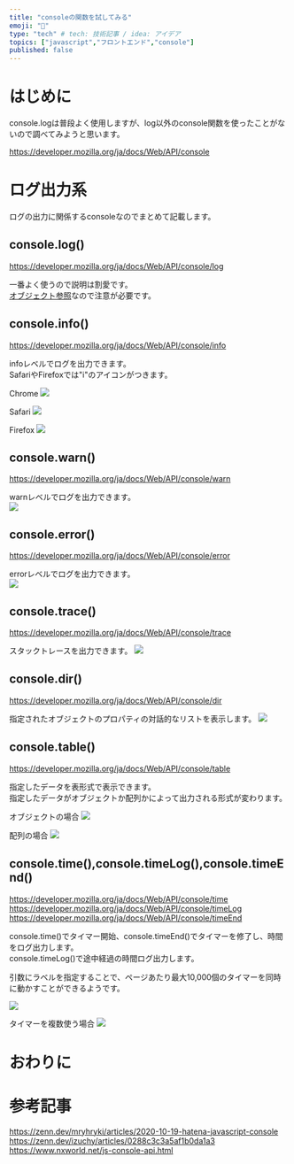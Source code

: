 ```yaml
---
title: "consoleの関数を試してみる"
emoji: "📘"
type: "tech" # tech: 技術記事 / idea: アイデア
topics: ["javascript","フロントエンド","console"]
published: false
---
```


# はじめに

console.logは普段よく使用しますが、log以外のconsole関数を使ったことがないので調べてみようと思います。  

https://developer.mozilla.org/ja/docs/Web/API/console  

# ログ出力系

ログの出力に関係するconsoleなのでまとめて記載します。  

## console.log()
https://developer.mozilla.org/ja/docs/Web/API/console/log  

一番よく使うので説明は割愛です。  
[オブジェクト参照](https://zenn.dev/ymmt1089/articles/20221103_consolelog)なので注意が必要です。

## console.info()
https://developer.mozilla.org/ja/docs/Web/API/console/info  

infoレベルでログを出力できます。  
SafariやFirefoxでは"i"のアイコンがつきます。  

Chrome
![](https://storage.googleapis.com/zenn-user-upload/eafbd2ece510-20230106.png)  

Safari
![](https://storage.googleapis.com/zenn-user-upload/c8b6abbf1c8f-20230106.png)

Firefox
![](https://storage.googleapis.com/zenn-user-upload/7250c1236801-20230106.png)

## console.warn()
https://developer.mozilla.org/ja/docs/Web/API/console/warn  

warnレベルでログを出力できます。  
![](https://storage.googleapis.com/zenn-user-upload/cdd88a953fe7-20230106.png)

## console.error()
https://developer.mozilla.org/ja/docs/Web/API/console/error  

errorレベルでログを出力できます。  
![](https://storage.googleapis.com/zenn-user-upload/e8c7673c9dfd-20230106.png)

## console.trace()
https://developer.mozilla.org/ja/docs/Web/API/console/trace  

スタックトレースを出力できます。
![](https://storage.googleapis.com/zenn-user-upload/8083c10f4f75-20230118.png)

## console.dir()
https://developer.mozilla.org/ja/docs/Web/API/console/dir  

指定されたオブジェクトのプロパティの対話的なリストを表示します。
![](https://storage.googleapis.com/zenn-user-upload/6781ffedf627-20230118.png)

## console.table() 
https://developer.mozilla.org/ja/docs/Web/API/console/table  

指定したデータを表形式で表示できます。  
指定したデータがオブジェクトか配列かによって出力される形式が変わります。  

オブジェクトの場合
![](https://storage.googleapis.com/zenn-user-upload/7c7e41693290-20230118.png)

配列の場合
![](https://storage.googleapis.com/zenn-user-upload/333c2376dfe8-20230118.png)

## console.time(),console.timeLog(),console.timeEnd()  
https://developer.mozilla.org/ja/docs/Web/API/console/time  
https://developer.mozilla.org/ja/docs/Web/API/console/timeLog  
https://developer.mozilla.org/ja/docs/Web/API/console/timeEnd  

console.time()でタイマー開始、console.timeEnd()でタイマーを修了し、時間をログ出力します。  
console.timeLog()で途中経過の時間ログ出力します。  

引数にラベルを指定することで、ページあたり最大10,000個のタイマーを同時に動かすことができるようです。  

![](https://storage.googleapis.com/zenn-user-upload/4e15fa066cac-20230119.png)

タイマーを複数使う場合
![](https://storage.googleapis.com/zenn-user-upload/34f2419505d9-20230119.png)





# おわりに
# 参考記事

https://zenn.dev/mryhryki/articles/2020-10-19-hatena-javascript-console  
https://zenn.dev/izuchy/articles/0288c3c3a5af1b0da1a3  
https://www.nxworld.net/js-console-api.html  
